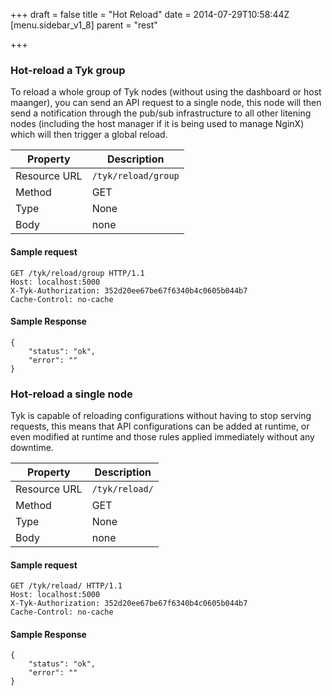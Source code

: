 +++
draft = false
title = "Hot Reload"
date = 2014-07-29T10:58:44Z
[menu.sidebar_v1_8]
    parent = "rest"
    
+++

### Hot-reload a Tyk group

To reload a whole group of Tyk nodes (without using the dashboard or host maanger), you can send an API request to a single node, this
node will then send a notification through the pub/sub infrastructure to all other litening nodes (including the host manager if it
is being used to manage NginX) which will then trigger a global reload.

|   **Property**    |   **Description**          |
|   -----------     |   ---------------          |
|   Resource URL    |   `/tyk/reload/group`      |
|   Method          |   GET                      |
|   Type            |   None                     |
|   Body            |   none                     |


#### Sample request

    GET /tyk/reload/group HTTP/1.1
    Host: localhost:5000
    X-Tyk-Authorization: 352d20ee67be67f6340b4c0605b044b7
    Cache-Control: no-cache
    
#### Sample Response

    {
        "status": "ok",
        "error": ""
    }
    


### Hot-reload a single node

Tyk is capable of reloading configurations without having to stop serving requests, this means that API configurations
can be added at runtime, or even modified at runtime and those rules applied immediately without any downtime.

|   **Property**    |   **Description**     |
|   -----------     |   ---------------     |
|   Resource URL    |   `/tyk/reload/`      |
|   Method          |   GET                 |
|   Type            |   None                |
|   Body            |   none                |


#### Sample request

    GET /tyk/reload/ HTTP/1.1
    Host: localhost:5000
    X-Tyk-Authorization: 352d20ee67be67f6340b4c0605b044b7
    Cache-Control: no-cache
    
#### Sample Response

    {
        "status": "ok",
        "error": ""
    }
    

